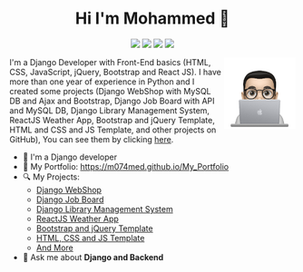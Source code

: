 <h1 align="center">Hi I'm Mohammed 👋</h1>
<p align="center">
    <a href="https://twitter.com/_m074med_"><img src="https://img.shields.io/badge/twitter-%231FA1F1?style=flat&logo=twitter&logoColor=white"/></a>
    <a href="https://www.linkedin.com/in/m074med"><img src="https://img.shields.io/badge/linkedin-%230177B5?style=flat&logo=linkedin&logoColor=white"/></a>
    <a href="https://www.facebook.com/m074med"><img src="https://img.shields.io/badge/facebook-%233b5998?style=flat&logo=facebook&logoColor=white"/></a>
    <a href="https://www.instagram.com/_m074med_"><img src="https://img.shields.io/badge/instagram-%23E4415F?style=flat&logo=instagram&logoColor=white"/></a>
  </p>
  
  <img src="https://github.com/M074MED/M074MED/blob/main/profile-img.png" align="right" width="25%"/>

I'm a Django Developer with Front-End basics (HTML, CSS, JavaScript, jQuery, Bootstrap and React JS).
I have more than one year of experience in Python and I created some projects (Django WebShop with MySQL DB and Ajax and Bootstrap, Django Job Board with API and MySQL DB, Django Library Management System, ReactJS Weather App, Bootstrap and jQuery Template, HTML and CSS and JS Template, and other projects on GitHub), You can see them by clicking <a href="https://m074med.github.io/My_Portfolio/#portfolio">here</a>.

- 🔭 I'm a Django developer
- 📁 My Portfolio: https://m074med.github.io/My_Portfolio
- 🔍 My Projects:
  - [Django WebShop](https://webshop.pythonanywhere.com)
  - [Django Job Board](https://jobboard.pythonanywhere.com)
  - [Django Library Management System](https://m074med.pythonanywhere.com)
  - [ReactJS Weather App](https://m074med.github.io/Simple_ReactJS_Weather_App)
  - [Bootstrap and jQuery Template](https://m074med.github.io/Bootstrap_and_jQuery_Template)
  - [HTML, CSS and JS Template](https://m074med.github.io/HTML_and_CSS_and_JS_Template)
  - [And More](https://github.com/M074MED?tab=repositories)
- 💬 Ask me about **Django and Backend**
